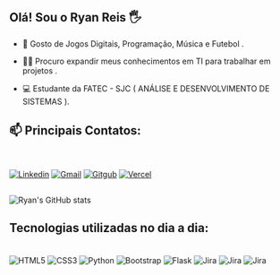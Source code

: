 ## Olá! Sou o Ryan Reis 🖐️

- 👀 Gosto de Jogos Digitais, Programação, Música e Futebol .

- 👨‍🎓 Procuro expandir meus conhecimentos em TI para trabalhar em projetos .
- 💻 Estudante da FATEC - SJC ( ANÁLISE E DESENVOLVIMENTO DE SISTEMAS ).

## 📫 Principais Contatos:
<br/>

[![Linkedin](https://img.shields.io/badge/LinkedIn-0077B5?style=for-the-badge&logo=linkedin&logoColor=white)](https://www.linkedin.com/in/iryanreiszs/)
[![Gmail](https://img.shields.io/badge/Gmail-D14836?style=for-the-badge&logo=gmail&logoColor=white)](mailto:ryanreisunivap@gmail.com)
[![Gitgub](https://img.shields.io/badge/GitHub-100000?style=for-the-badge&logo=github&logoColor=white)](https://github.com/iryanreiszs)
[![Vercel](https://img.shields.io/badge/Vercel-000000?style=for-the-badge&logo=vercel&logoColor=white)](https://portfolio-ryan-nine.vercel.app/)

##
![Ryan's GitHub stats](https://github-readme-stats.vercel.app/api?username=iryanreiszs&show_icons=true&theme=dracula)
<br/>

## Tecnologias utilizadas no dia a dia:

<div style="display: inline-block"><br/>
    <img align="center" alt="HTML5" src="https://img.shields.io/badge/HTML5-E34F26?style=for-the-badge&logo=html5&logoColor=white"/>
    <img align="center" alt="CSS3" src="https://img.shields.io/badge/CSS3-1572B6?style=for-the-badge&logo=css3&logoColor=white"/>
    <img align="center" alt="Python" src="https://img.shields.io/badge/Python-14354C?style=for-the-badge&logo=python&logoColor=white"/>
    <img align="center" alt="Bootstrap" src="https://img.shields.io/badge/Bootstrap-563D7C?style=for-the-badge&logo=bootstrap&logoColor=white"/>
    <img align="center" alt="Flask" src="https://img.shields.io/badge/Flask-000000?style=for-the-badge&logo=flask&logoColor=white"/>
    <img align="center" alt="Jira" src="https://img.shields.io/badge/Jira-0052CC?style=for-the-badge&logo=Jira&logoColor=white"/>
    <img align="center" alt="Jira" src="https://img.shields.io/badge/Amazon_AWS-FF9900?style=for-the-badge&logo=amazonaws&logoColor=white"/>
    <img align="center" alt="Jira" src="https://img.shields.io/badge/Notion-000000?style=for-the-badge&logo=notion&logoColor=white"/>
</div><br/>
<br/>


